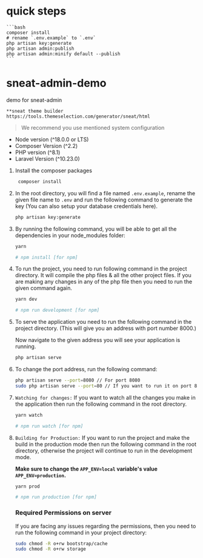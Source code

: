 # quick steps
    ```bash
    composer install
    # rename `.env.example` to `.env`
    php artisan key:generate
    php artisan admin:publish
    php artisan admin:minify default --publish
    ```

# sneat-admin-demo
demo for sneat-admin

    **sneat theme builder
    https://tools.themeselection.com/generator/sneat/html

> We recommend you use mentioned system configuration

- Node version (^18.0.0 or LTS)
- Composer Version (^2.2)
- PHP version (^8.1)
- Laravel Version (^10.23.0)

1. Install the composer packages

   ```bash
    composer install
   ```

2. In the root directory, you will find a file named `.env.example`, rename the given file name to `.env` and run the following command to generate the key (You can also setup your database credentials here).

   ```bash
   php artisan key:generate
   ```

3. By running the following command, you will be able to get all the dependencies in your node_modules folder:

   ```bash
   yarn

   # npm install [for npm]
   ```

4. To run the project, you need to run following command in the project directory. It will compile the php files & all the other project files. If you are making any changes in any of the php file then you need to run the given command again.

   ```bash
   yarn dev

   # npm run development [for npm]
   ```

5. To serve the application you need to run the following command in the project directory. (This will give you an address with port number 8000.)

   Now navigate to the given address you will see your application is running.

   ```bash
   php artisan serve
   ```

6. To change the port address, run the following command:

   ```bash
   php artisan serve --port=8080 // For port 8080
   sudo php artisan serve --port=80 // If you want to run it on port 80, you probably need to sudo.
   ```

7. `Watching for changes:` If you want to watch all the changes you make in the application then run the following command in the root directory.

   ```bash
   yarn watch

   # npm run watch [for npm]
   ```

8. `Building for Production:` If you want to run the project and make the build in the production mode then run the following command in the root directory, otherwise the project will continue to run in the development mode.

   **Make sure to change the `APP_ENV=local` variable's value `APP_ENV=production`.**

   ```bash
   yarn prod

   # npm run production [for npm]
   ```

   ### Required Permissions on server

   If you are facing any issues regarding the permissions, then you need to run the following command in your project directory:

   ```bash
   sudo chmod -R o+rw bootstrap/cache
   sudo chmod -R o+rw storage
   ```